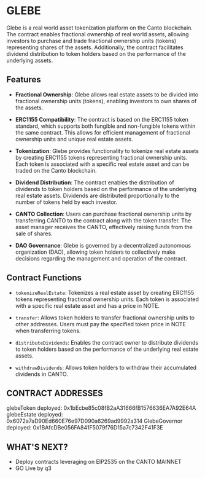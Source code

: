 # GLEBE 

Glebe is a real world asset tokenization platform on the Canto blockchain. The contract enables fractional ownership of real world assets, allowing investors to purchase and trade fractional ownership units (tokens) representing shares of the assets. Additionally, the contract facilitates dividend distribution to token holders based on the performance of the underlying assets.

## Features

- **Fractional Ownership**: Glebe allows real estate assets to be divided into fractional ownership units (tokens), enabling investors to own shares of the assets.
  
- **ERC1155 Compatibility**: The contract is based on the ERC1155 token standard, which supports both fungible and non-fungible tokens within the same contract. This allows for efficient management of fractional ownership units and unique real estate assets.

- **Tokenization**: Glebe provides functionality to tokenize real estate assets by creating ERC1155 tokens representing fractional ownership units. Each token is associated with a specific real estate asset and can be traded on the Canto blockchain.

- **Dividend Distribution**: The contract enables the distribution of dividends to token holders based on the performance of the underlying real estate assets. Dividends are distributed proportionally to the number of tokens held by each investor.

- **CANTO Collection**: Users can purchase fractional ownership units by transferring CANTO to the contract along with the token transfer. The asset manager receives the CANTO, effectively raising funds from the sale of shares.

- **DAO Governance**: Glebe is governed by a decentralized autonomous organization (DAO), allowing token holders to collectively make decisions regarding the management and operation of the contract.

## Contract Functions

- `tokenizeRealEstate`: Tokenizes a real estate asset by creating ERC1155 tokens representing fractional ownership units. Each token is associated with a specific real estate asset and has a price in NOTE.

- `transfer`: Allows token holders to transfer fractional ownership units to other addresses. Users must pay the specified token price in NOTE when transferring tokens.

- `distributeDividends`: Enables the contract owner to distribute dividends to token holders based on the performance of the underlying real estate assets.

- `withdrawDividends`: Allows token holders to withdraw their accumulated dividends in CANTO.

## CONTRACT ADDRESSES

glebeToken deployed: 0x1bEcbe85c08fB2aA31666fB1576636EA7A92E64A
glebeEstate deployed: 0x6072a7aD90Ed660E76e97D090a6269ad9992a314
GlebeGovernor deployed: 0x1BAfcDBe056FA841F5079f76D15a7c7342F41F3E

## WHAT'S NEXT?

- Deploy contracts leveraging on EIP2535 on the CANTO MAINNET
- GO Live by q3


